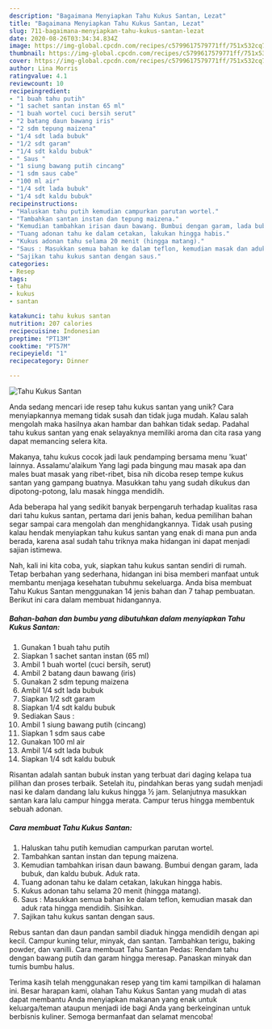 ```yaml
---
description: "Bagaimana Menyiapkan Tahu Kukus Santan, Lezat"
title: "Bagaimana Menyiapkan Tahu Kukus Santan, Lezat"
slug: 711-bagaimana-menyiapkan-tahu-kukus-santan-lezat
date: 2020-08-26T03:34:34.834Z
image: https://img-global.cpcdn.com/recipes/c5799617579771ff/751x532cq70/tahu-kukus-santan-foto-resep-utama.jpg
thumbnail: https://img-global.cpcdn.com/recipes/c5799617579771ff/751x532cq70/tahu-kukus-santan-foto-resep-utama.jpg
cover: https://img-global.cpcdn.com/recipes/c5799617579771ff/751x532cq70/tahu-kukus-santan-foto-resep-utama.jpg
author: Lina Morris
ratingvalue: 4.1
reviewcount: 10
recipeingredient:
- "1 buah tahu putih"
- "1 sachet santan instan 65 ml"
- "1 buah wortel cuci bersih serut"
- "2 batang daun bawang iris"
- "2 sdm tepung maizena"
- "1/4 sdt lada bubuk"
- "1/2 sdt garam"
- "1/4 sdt kaldu bubuk"
- " Saus "
- "1 siung bawang putih cincang"
- "1 sdm saus cabe"
- "100 ml air"
- "1/4 sdt lada bubuk"
- "1/4 sdt kaldu bubuk"
recipeinstructions:
- "Haluskan tahu putih kemudian campurkan parutan wortel."
- "Tambahkan santan instan dan tepung maizena."
- "Kemudian tambahkan irisan daun bawang. Bumbui dengan garam, lada bubuk, dan kaldu bubuk. Aduk rata."
- "Tuang adonan tahu ke dalam cetakan, lakukan hingga habis."
- "Kukus adonan tahu selama 20 menit (hingga matang)."
- "Saus : Masukkan semua bahan ke dalam teflon, kemudian masak dan aduk rata hingga mendidih. Sisihkan."
- "Sajikan tahu kukus santan dengan saus."
categories:
- Resep
tags:
- tahu
- kukus
- santan

katakunci: tahu kukus santan 
nutrition: 207 calories
recipecuisine: Indonesian
preptime: "PT13M"
cooktime: "PT57M"
recipeyield: "1"
recipecategory: Dinner

---
```



![Tahu Kukus Santan](https://img-global.cpcdn.com/recipes/c5799617579771ff/751x532cq70/tahu-kukus-santan-foto-resep-utama.jpg)

Anda sedang mencari ide resep tahu kukus santan yang unik? Cara menyiapkannya memang tidak susah dan tidak juga mudah. Kalau salah mengolah maka hasilnya akan hambar dan bahkan tidak sedap. Padahal tahu kukus santan yang enak selayaknya memiliki aroma dan cita rasa yang dapat memancing selera kita.

Makanya, tahu kukus cocok jadi lauk pendamping bersama menu &#39;kuat&#39; lainnya. Assalamu&#39;alaikum Yang lagi pada bingung mau masak apa dan males buat masak yang ribet-ribet, bisa nih dicoba resep tempe kukus santan yang gampang buatnya. Masukkan tahu yang sudah dikukus dan dipotong-potong, lalu masak hingga mendidih.

Ada beberapa hal yang sedikit banyak berpengaruh terhadap kualitas rasa dari tahu kukus santan, pertama dari jenis bahan, kedua pemilihan bahan segar sampai cara mengolah dan menghidangkannya. Tidak usah pusing kalau hendak menyiapkan tahu kukus santan yang enak di mana pun anda berada, karena asal sudah tahu triknya maka hidangan ini dapat menjadi sajian istimewa.


Nah, kali ini kita coba, yuk, siapkan tahu kukus santan sendiri di rumah. Tetap berbahan yang sederhana, hidangan ini bisa memberi manfaat untuk membantu menjaga kesehatan tubuhmu sekeluarga. Anda bisa membuat Tahu Kukus Santan menggunakan 14 jenis bahan dan 7 tahap pembuatan. Berikut ini cara dalam membuat hidangannya.

<!--inarticleads1-->

##### Bahan-bahan dan bumbu yang dibutuhkan dalam menyiapkan Tahu Kukus Santan:

1. Gunakan 1 buah tahu putih
1. Siapkan 1 sachet santan instan (65 ml)
1. Ambil 1 buah wortel (cuci bersih, serut)
1. Ambil 2 batang daun bawang (iris)
1. Gunakan 2 sdm tepung maizena
1. Ambil 1/4 sdt lada bubuk
1. Siapkan 1/2 sdt garam
1. Siapkan 1/4 sdt kaldu bubuk
1. Sediakan  Saus :
1. Ambil 1 siung bawang putih (cincang)
1. Siapkan 1 sdm saus cabe
1. Gunakan 100 ml air
1. Ambil 1/4 sdt lada bubuk
1. Siapkan 1/4 sdt kaldu bubuk


Risantan adalah santan bubuk instan yang terbuat dari daging kelapa tua pilihan dan proses terbaik. Setelah itu, pindahkan beras yang sudah menjadi nasi ke dalam dandang lalu kukus hingga ½ jam. Selanjutnya masukkan santan kara lalu campur hingga merata. Campur terus hingga membentuk sebuah adonan. 

<!--inarticleads2-->

##### Cara membuat Tahu Kukus Santan:

1. Haluskan tahu putih kemudian campurkan parutan wortel.
1. Tambahkan santan instan dan tepung maizena.
1. Kemudian tambahkan irisan daun bawang. Bumbui dengan garam, lada bubuk, dan kaldu bubuk. Aduk rata.
1. Tuang adonan tahu ke dalam cetakan, lakukan hingga habis.
1. Kukus adonan tahu selama 20 menit (hingga matang).
1. Saus : Masukkan semua bahan ke dalam teflon, kemudian masak dan aduk rata hingga mendidih. Sisihkan.
1. Sajikan tahu kukus santan dengan saus.


Rebus santan dan daun pandan sambil diaduk hingga mendidih dengan api kecil. Campur kuning telur, minyak, dan santan. Tambahkan terigu, baking powder, dan vanilli. Cara membuat Tahu Santan Pedas: Rendam tahu dengan bawang putih dan garam hingga meresap. Panaskan minyak dan tumis bumbu halus. 

Terima kasih telah menggunakan resep yang tim kami tampilkan di halaman ini. Besar harapan kami, olahan Tahu Kukus Santan yang mudah di atas dapat membantu Anda menyiapkan makanan yang enak untuk keluarga/teman ataupun menjadi ide bagi Anda yang berkeinginan untuk berbisnis kuliner. Semoga bermanfaat dan selamat mencoba!

